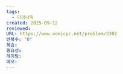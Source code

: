```yaml
---
tags:
  - 다이나믹
created: 2025-09-12
reviewed:
URL: https://www.acmicpc.net/problem/2302
반복수: "0"
복습:
중요성:
레이팅:
메모:
---
```

